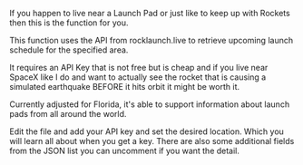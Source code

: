 If you happen to live near a Launch Pad or just like to keep up with Rockets then this is the function for you.

This function uses the API from rocklaunch.live to retrieve upcoming launch schedule for the specified area.

It requires an API Key that is not free but is cheap and if you live near SpaceX like I do and want to actually see the rocket
that is causing a simulated earthquake BEFORE it hits orbit it might be worth it.

Currently adjusted for Florida, it's able to support information about launch pads from all around the world.

Edit the file and add your API key and set the desired location. Which you will learn all about when you get a key.
There are also some additional fields from the JSON list you can uncomment if you want the detail.
